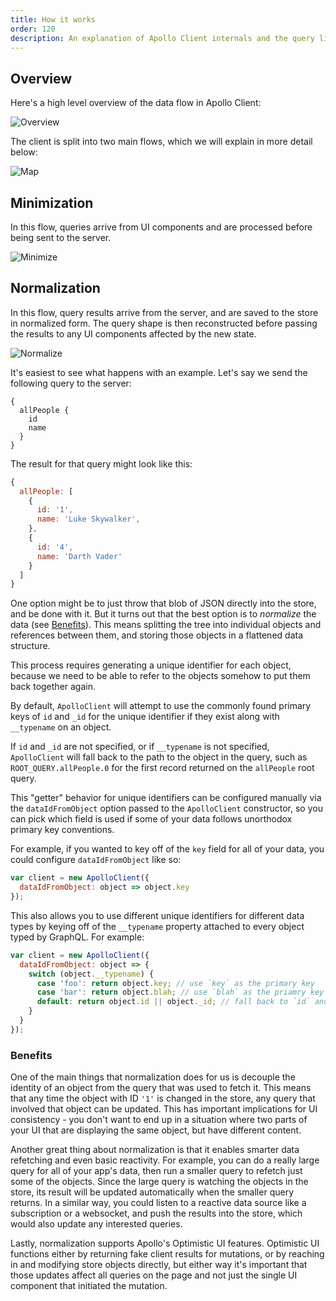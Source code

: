 ```yaml
---
title: How it works
order: 120
description: An explanation of Apollo Client internals and the query lifecycle
---
```


<h2 id="overview">Overview</h2>

Here's a high level overview of the data flow in Apollo Client:

![Overview](./assets/client-diagrams/1-overview.png)

The client is split into two main flows, which we will explain in more detail below:

![Map](./assets/client-diagrams/2-map.png)

<h2 id="minimize">Minimization</h2>

In this flow, queries arrive from UI components and are processed before being sent to the server.

![Minimize](./assets/client-diagrams/3-minimize.png)

<h2 id="normalize">Normalization</h2>

In this flow, query results arrive from the server, and are saved to the store in normalized form. The query shape is then reconstructed before passing the results to any UI components affected by the new state.

![Normalize](./assets/client-diagrams/4-normalize.png)

It's easiest to see what happens with an example. Let's say we send the following query to the server:

```
{
  allPeople {
    id
    name
  }
}
```

The result for that query might look like this:

```js
{
  allPeople: [
    {
      id: '1',
      name: 'Luke Skywalker',
    },
    {
      id: '4',
      name: 'Darth Vader'
    }
  ]
}
```

One option might be to just throw that blob of JSON directly into the store, and be done with it. But it turns out that the best option is to _normalize_ the data (see [Benefits](#query-benefits)). This means splitting the tree into individual objects and references between them, and storing those objects in a flattened data structure.

This process requires generating a unique identifier for each object, because we need to be able to refer to the objects somehow to put them back together again.

By default, `ApolloClient` will attempt to use the commonly found primary keys of `id` and `_id` for the unique identifier if they exist along with `__typename` on an object.  

If `id` and `_id` are not specified, or if `__typename` is not specified, `ApolloClient` will fall back to the path to the object in the query, such as `ROOT_QUERY.allPeople.0` for the first record returned on the `allPeople` root query.

This "getter" behavior for unique identifiers can be configured manually via the `dataIdFromObject` option passed to the `ApolloClient` constructor, so you can pick which field is used if some of your data follows unorthodox primary key conventions.

For example, if you wanted to key off of the `key` field for all of your data, you could configure `dataIdFromObject` like so:

```js
var client = new ApolloClient({
  dataIdFromObject: object => object.key
});
```

This also allows you to use different unique identifiers for different data types by keying off of the `__typename` property attached to every object typed by GraphQL.  For example:

```js
var client = new ApolloClient({
  dataIdFromObject: object => {
    switch (object.__typename) {
      case 'foo': return object.key; // use `key` as the primary key
      case 'bar': return object.blah; // use `blah` as the priamry key
      default: return object.id || object._id; // fall back to `id` and `_id` for all other types
    }
  }
});
```

<h3 id='query-benefits'>Benefits</h3>

One of the main things that normalization does for us is decouple the identity of an object from the query that was used to fetch it. This means that any time the object with ID `'1'` is changed in the store, any query that involved that object can be updated. This has important implications for UI consistency - you don't want to end up in a situation where two parts of your UI that are displaying the same object, but have different content.

Another great thing about normalization is that it enables smarter data refetching and even basic reactivity. For example, you can do a really large query for all of your app's data, then run a smaller query to refetch just some of the objects. Since the large query is watching the objects in the store, its result will be updated automatically when the smaller query returns. In a similar way, you could listen to a reactive data source like a subscription or a websocket, and push the results into the store, which would also update any interested queries.

Lastly, normalization supports Apollo's Optimistic UI features. Optimistic UI functions either by returning fake client results for mutations, or by reaching in and modifying store objects directly, but either way it's important that those updates affect all queries on the page and not just the single UI component that initiated the mutation.
